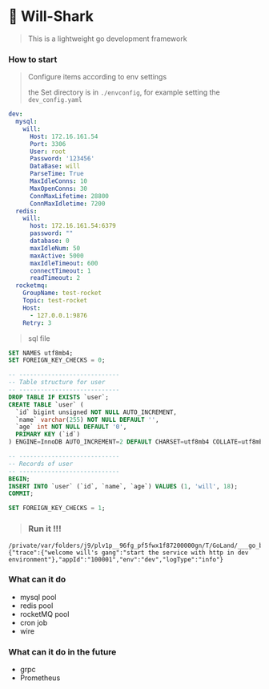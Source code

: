 # 🚀 Will-Shark
> This is a lightweight go development framework

### How to start
> Configure items according to env settings
> 
> the Set directory is in `./envconfig`, for example setting the `dev_config.yaml`
```yaml
dev:
  mysql:
    will:
      Host: 172.16.161.54
      Port: 3306
      User: root
      Password: '123456'
      DataBase: will
      ParseTime: True
      MaxIdleConns: 10
      MaxOpenConns: 30
      ConnMaxLifetime: 28800
      ConnMaxIdletime: 7200
  redis:
    will:
      host: 172.16.161.54:6379
      password: ""
      database: 0
      maxIdleNum: 50
      maxActive: 5000
      maxIdleTimeout: 600
      connectTimeout: 1
      readTimeout: 2
  rocketmq:
    GroupName: test-rocket
    Topic: test-rocket
    Host:
      - 127.0.0.1:9876
    Retry: 3
````
> sql file
```sql
SET NAMES utf8mb4;
SET FOREIGN_KEY_CHECKS = 0;

-- ----------------------------
-- Table structure for user
-- ----------------------------
DROP TABLE IF EXISTS `user`;
CREATE TABLE `user` (
  `id` bigint unsigned NOT NULL AUTO_INCREMENT,
  `name` varchar(255) NOT NULL DEFAULT '',
  `age` int NOT NULL DEFAULT '0',
  PRIMARY KEY (`id`)
) ENGINE=InnoDB AUTO_INCREMENT=2 DEFAULT CHARSET=utf8mb4 COLLATE=utf8mb4_0900_ai_ci;

-- ----------------------------
-- Records of user
-- ----------------------------
BEGIN;
INSERT INTO `user` (`id`, `name`, `age`) VALUES (1, 'will', 18);
COMMIT;

SET FOREIGN_KEY_CHECKS = 1;
````
> ### Run it !!!
````
/private/var/folders/j9/plv1p__96fg_pf5fwx1f87200000gn/T/GoLand/___go_build_will
{"trace":{"welcome will's gang":"start the service with http in dev environment"},"appId":"100001","env":"dev","logType":"info"}
````
### What can it do
- mysql pool
- redis pool
- rocketMQ pool
- cron job
- wire

### What can it do in the future
- grpc
- Prometheus
